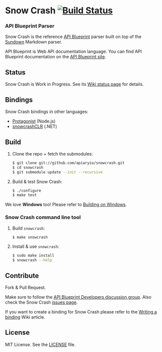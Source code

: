 # Snow Crash [![Build Status](https://travis-ci.org/apiaryio/snowcrash.png?branch=master)](https://travis-ci.org/apiaryio/snowcrash)

### API Blueprint Parser
Snow Crash is the reference [API Blueprint](http://apiblueprint.org) parser built on top of the [Sundown](https://github.com/vmg/sundown) Markdown parser.

API Blueprint is Web API documentation language. You can find API Blueprint documentation on the [API Blueprint site](http://apiblueprint.org).

## Status
Snow Crash is Work in Progress. See its [Wiki status page](https://github.com/apiaryio/snowcrash/wiki/API-Blueprint-Implementation-Status) for details.

## Bindings
Snow Crash bindings in other languages:

- [Protagonist](https://github.com/apiaryio/protagonist) (Node.js)
- [snowcrashCLR](https://github.com/SeriousM/snowcrashCLR) (.NET)

## Build
1. Clone the repo + fetch the submodules:

	```sh
	$ git clone git://github.com/apiaryio/snowcrash.git
	$ cd snowcrash
	$ git submodule update --init --recursive
	```

2. Build & test Snow Crash:

	```sh
	$ ./configure
	$ make test
	```
	
We love **Windows** too! Please refer to [Building on Windows](https://github.com/apiaryio/snowcrash/wiki/Building-on-Windows).
		
### Snow Crash command line tool

1. Build `snowcrash`:
	
	```sh
	$ make snowcrash
	```

2. Install & use `snowcrash`:

	```sh
	$ sudo make install
	$ snowcrash --help
	```

## Contribute
Fork & Pull Request. 

Make sure to follow the [API Blueprint Developers discussion group](https://groups.google.com/forum/#!forum/apiblueprint-dev). Also check the Snow Crash [issues page](https://github.com/apiaryio/snowcrash/issues?state=open).

If you want to create a binding for Snow Crash please refer to the [Writing a binding](https://github.com/apiaryio/snowcrash/wiki/Writing-a-binding) Wiki article.

## License
MIT License. See the [LICENSE](https://github.com/apiaryio/snowcrash/blob/master/LICENSE) file.
